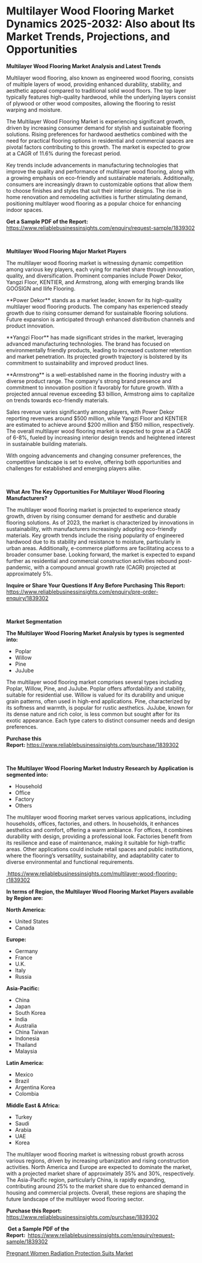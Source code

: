 <p><h1>Multilayer Wood Flooring Market Dynamics 2025-2032: Also about Its Market Trends, Projections, and Opportunities</h1></p><p><strong>Multilayer Wood Flooring Market Analysis and Latest Trends</strong></p>
<p><p>Multilayer wood flooring, also known as engineered wood flooring, consists of multiple layers of wood, providing enhanced durability, stability, and aesthetic appeal compared to traditional solid wood floors. The top layer typically features high-quality hardwood, while the underlying layers consist of plywood or other wood composites, allowing the flooring to resist warping and moisture.</p><p>The Multilayer Wood Flooring Market is experiencing significant growth, driven by increasing consumer demand for stylish and sustainable flooring solutions. Rising preferences for hardwood aesthetics combined with the need for practical flooring options in residential and commercial spaces are pivotal factors contributing to this growth. The market is expected to grow at a CAGR of 11.6% during the forecast period.</p><p>Key trends include advancements in manufacturing technologies that improve the quality and performance of multilayer wood flooring, along with a growing emphasis on eco-friendly and sustainable materials. Additionally, consumers are increasingly drawn to customizable options that allow them to choose finishes and styles that suit their interior designs. The rise in home renovation and remodeling activities is further stimulating demand, positioning multilayer wood flooring as a popular choice for enhancing indoor spaces.</p></p>
<p><strong>Get a Sample PDF of the Report:&nbsp;</strong> <a href="https://www.reliablebusinessinsights.com/enquiry/request-sample/1839302?utm_campaign=3035&utm_medium=2&utm_source=Github&utm_content=ia&utm_term=05042025&utm_id=multilayer-wood-flooring">https://www.reliablebusinessinsights.com/enquiry/request-sample/1839302</a></p>
<p>&nbsp;</p>
<p><strong>Multilayer Wood Flooring Major Market Players</strong></p>
<p><p>The multilayer wood flooring market is witnessing dynamic competition among various key players, each vying for market share through innovation, quality, and diversification. Prominent companies include Power Dekor, Yangzi Floor, KENTIER, and Armstrong, along with emerging brands like GOOSIGN and Ilife Flooring.</p><p>**Power Dekor** stands as a market leader, known for its high-quality multilayer wood flooring products. The company has experienced steady growth due to rising consumer demand for sustainable flooring solutions. Future expansion is anticipated through enhanced distribution channels and product innovation.</p><p>**Yangzi Floor** has made significant strides in the market, leveraging advanced manufacturing technologies. The brand has focused on environmentally friendly products, leading to increased customer retention and market penetration. Its projected growth trajectory is bolstered by its commitment to sustainability and improved product lines.</p><p>**Armstrong** is a well-established name in the flooring industry with a diverse product range. The company's strong brand presence and commitment to innovation position it favorably for future growth. With a projected annual revenue exceeding $3 billion, Armstrong aims to capitalize on trends towards eco-friendly materials.</p><p>Sales revenue varies significantly among players, with Power Dekor reporting revenues around $500 million, while Yangzi Floor and KENTIER are estimated to achieve around $200 million and $150 million, respectively. The overall multilayer wood flooring market is expected to grow at a CAGR of 6-8%, fueled by increasing interior design trends and heightened interest in sustainable building materials. </p><p>With ongoing advancements and changing consumer preferences, the competitive landscape is set to evolve, offering both opportunities and challenges for established and emerging players alike.</p></p>
<p>&nbsp;</p>
<p><strong>What Are The Key Opportunities For Multilayer Wood Flooring Manufacturers?</strong></p>
<p><p>The multilayer wood flooring market is projected to experience steady growth, driven by rising consumer demand for aesthetic and durable flooring solutions. As of 2023, the market is characterized by innovations in sustainability, with manufacturers increasingly adopting eco-friendly materials. Key growth trends include the rising popularity of engineered hardwood due to its stability and resistance to moisture, particularly in urban areas. Additionally, e-commerce platforms are facilitating access to a broader consumer base. Looking forward, the market is expected to expand further as residential and commercial construction activities rebound post-pandemic, with a compound annual growth rate (CAGR) projected at approximately 5%.</p></p>
<p><strong>Inquire or Share Your Questions If Any Before Purchasing This Report:</strong> <a href="https://www.reliablebusinessinsights.com/enquiry/pre-order-enquiry/1839302?utm_campaign=3035&utm_medium=2&utm_source=Github&utm_content=ia&utm_term=05042025&utm_id=multilayer-wood-flooring">https://www.reliablebusinessinsights.com/enquiry/pre-order-enquiry/1839302</a></p>
<p>&nbsp;</p>
<p><strong>Market Segmentation</strong></p>
<p><strong>The Multilayer Wood Flooring Market Analysis by types is segmented into:</strong></p>
<p><ul><li>Poplar</li><li>Willow</li><li>Pine</li><li>JuJube</li></ul></p>
<p><p>The multilayer wood flooring market comprises several types including Poplar, Willow, Pine, and JuJube. Poplar offers affordability and stability, suitable for residential use. Willow is valued for its durability and unique grain patterns, often used in high-end applications. Pine, characterized by its softness and warmth, is popular for rustic aesthetics. JuJube, known for its dense nature and rich color, is less common but sought after for its exotic appearance. Each type caters to distinct consumer needs and design preferences.</p></p>
<p><strong>Purchase this Report:&nbsp;</strong><a href="https://www.reliablebusinessinsights.com/purchase/1839302?utm_campaign=3035&utm_medium=2&utm_source=Github&utm_content=ia&utm_term=05042025&utm_id=multilayer-wood-flooring">https://www.reliablebusinessinsights.com/purchase/1839302</a></p>
<p>&nbsp;</p>
<p><strong>The Multilayer Wood Flooring Market Industry Research by Application is segmented into:</strong></p>
<p><ul><li>Household</li><li>Office</li><li>Factory</li><li>Others</li></ul></p>
<p><p>The multilayer wood flooring market serves various applications, including households, offices, factories, and others. In households, it enhances aesthetics and comfort, offering a warm ambiance. For offices, it combines durability with design, providing a professional look. Factories benefit from its resilience and ease of maintenance, making it suitable for high-traffic areas. Other applications could include retail spaces and public institutions, where the flooring’s versatility, sustainability, and adaptability cater to diverse environmental and functional requirements.</p></p>
<p><a href="https://www.reliablebusinessinsights.com/multilayer-wood-flooring-r1839302?utm_campaign=3035&utm_medium=2&utm_source=Github&utm_content=ia&utm_term=05042025&utm_id=multilayer-wood-flooring">&nbsp;https://www.reliablebusinessinsights.com/multilayer-wood-flooring-r1839302</a></p>
<p><strong>In terms of Region, the Multilayer Wood Flooring Market Players available by Region are:</strong></p>
<p>
    <p> <strong> North America: </strong>
        <ul>
            <li>United States</li>
            <li>Canada</li>
        </ul>
        </p> 
    <p> <strong> Europe: </strong>
        <ul>
            <li>Germany</li>
            <li>France</li>
            <li>U.K.</li>
            <li>Italy</li>
            <li>Russia</li>
        </ul>
        </p> 
    <p> <strong> Asia-Pacific: </strong>
        <ul>
            <li>China</li>
            <li>Japan</li>
            <li>South Korea</li>
            <li>India</li>
            <li>Australia</li>
            <li>China Taiwan</li>
            <li>Indonesia</li>
            <li>Thailand</li>
            <li>Malaysia</li>
        </ul>
        </p> 
    <p> <strong> Latin America: </strong>
        <ul>
            <li>Mexico</li>
            <li>Brazil</li>
            <li>Argentina Korea</li>
            <li>Colombia</li>
        </ul>
        </p> 
    <p> <strong> Middle East & Africa: </strong>
        <ul>
            <li>Turkey</li>
            <li>Saudi</li>
            <li>Arabia</li>
            <li>UAE</li>
            <li>Korea</li>
        </ul>
    </p>
    </p>
<p><p>The multilayer wood flooring market is witnessing robust growth across various regions, driven by increasing urbanization and rising construction activities. North America and Europe are expected to dominate the market, with a projected market share of approximately 35% and 30%, respectively. The Asia-Pacific region, particularly China, is rapidly expanding, contributing around 25% to the market share due to enhanced demand in housing and commercial projects. Overall, these regions are shaping the future landscape of the multilayer wood flooring sector.</p></p>
<p><strong>Purchase this Report: </strong><a href="https://www.reliablebusinessinsights.com/purchase/1839302?utm_campaign=3035&utm_medium=2&utm_source=Github&utm_content=ia&utm_term=05042025&utm_id=multilayer-wood-flooring">https://www.reliablebusinessinsights.com/purchase/1839302</a></p>
<p>&nbsp;<strong>Get a Sample PDF of the Report:&nbsp;&nbsp;</strong><a href="https://www.reliablebusinessinsights.com/enquiry/request-sample/1839302?utm_campaign=3035&utm_medium=2&utm_source=Github&utm_content=ia&utm_term=05042025&utm_id=multilayer-wood-flooring">https://www.reliablebusinessinsights.com/enquiry/request-sample/1839302</a></p>
<p><strong></strong></p>
<p><p><a href="https://github.com/saklpelzami95/Market-Research-Report-List-1/blob/main/pregnant-women-radiation-protection-suits-market.md?utm_campaign=3035&utm_medium=2&utm_source=Github&utm_content=ia&utm_term=05042025&utm_id=multilayer-wood-flooring">Pregnant Women Radiation Protection Suits Market</a></p></p>